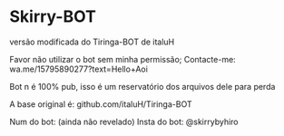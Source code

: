 # Skirry-BOT
versão modificada do Tiringa-BOT de italuH

Favor não utilizar o bot sem minha permissão;
Contacte-me: wa.me/15795890277?text=Hello+Aoi

Bot n é 100% pub, isso é um reservatório dos arquivos dele para perda


A base original é: github.com/italuH/Tiringa-BOT

Num do bot: (ainda não revelado)
Insta do bot: @skirrybyhiro
